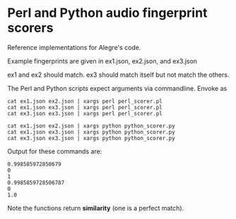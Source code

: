 # Perl and Python audio fingerprint scorers

Reference implementations for Alegre's code.

Example fingerprints are given in ex1.json, ex2.json, and ex3.json

ex1 and ex2 should match. ex3 should match itself but not match the others.

The Perl and Python scripts expect arguments via commandline. Envoke as
```
cat ex1.json ex2.json | xargs perl perl_scorer.pl
cat ex1.json ex3.json | xargs perl perl_scorer.pl
cat ex3.json ex3.json | xargs perl perl_scorer.pl

cat ex1.json ex2.json | xargs python python_scorer.py
cat ex1.json ex3.json | xargs python python_scorer.py
cat ex3.json ex3.json | xargs python python_scorer.py
```

Output for these commands are:
```
0.998585972850679
0
1
0.9985859728506787
0
1.0
```

Note the functions return **similarity** (one is a perfect match).